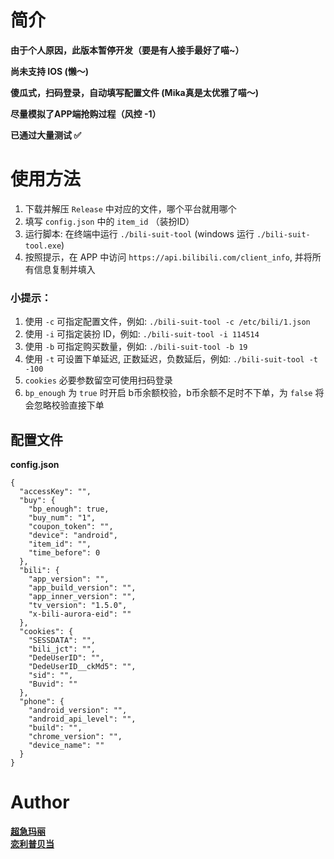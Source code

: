 # 简介

**由于个人原因，此版本暂停开发（要是有人接手最好了喵~）**

**尚未支持 IOS (懒～)**

**傻瓜式，扫码登录，自动填写配置文件 (Mika真是太优雅了喵～)**

**尽量模拟了APP端抢购过程（风控 -1）**

**已通过大量测试 ✅**

# 使用方法
1. 下载并解压 `Release` 中对应的文件，哪个平台就用哪个
2. 填写 `config.json` 中的 `item_id` （装扮ID）
3. 运行脚本: 在终端中运行 `./bili-suit-tool` (windows 运行 `./bili-suit-tool.exe`)
4. 按照提示，在 APP 中访问 `https://api.bilibili.com/client_info`,
   并将所有信息复制并填入

### 小提示：

1. 使用 `-c` 可指定配置文件，例如: `./bili-suit-tool -c /etc/bili/1.json`
2. 使用 `-i` 可指定装扮 ID，例如: `./bili-suit-tool -i 114514 `
3. 使用 `-b` 可指定购买数量，例如: `./bili-suit-tool -b 19 `
4. 使用 `-t` 可设置下单延迟, 正数延迟，负数延后，例如: `./bili-suit-tool -t -100 `
5. `cookies` 必要参数留空可使用扫码登录
6. `bp_enough` 为 `true` 时开启 b币余额校验，b币余额不足时不下单，为 `false` 将会忽略校验直接下单

## 配置文件

**config.json**

```
{
  "accessKey": "",
  "buy": {
    "bp_enough": true,
    "buy_num": "1",
    "coupon_token": "",
    "device": "android",
    "item_id": "",
    "time_before": 0
  },
  "bili": {
    "app_version": "",
    "app_build_version": "",
    "app_inner_version": "",
    "tv_version": "1.5.0",
    "x-bili-aurora-eid": ""
  },
  "cookies": {
    "SESSDATA": "",
    "bili_jct": "",
    "DedeUserID": "",
    "DedeUserID__ckMd5": "",
    "sid": "",
    "Buvid": ""
  },
  "phone": {
    "android_version": "",
    "android_api_level": "",
    "build": "",
    "chrome_version": "",
    "device_name": ""
  }
}
```

# Author
[**超急玛丽**](https://space.bilibili.com/24924450)  
[**恋利普贝当**](https://space.bilibili.com/2932835)

